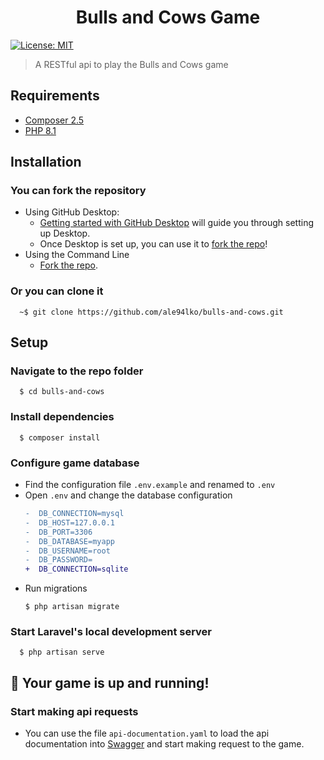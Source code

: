 <h1 align="center">Bulls and Cows Game</h1>
<p>
  <a href="https://github.com/ale94lko/php-cs-fixer-action/blob/main/LICENSE" target="_blank">
    <img alt="License: MIT" src="https://img.shields.io/badge/License-MIT-green.svg" />
  </a>
</p>

> A RESTful api to play the Bulls and Cows game 

## Requirements
  - [Composer 2.5](https://getcomposer.org/download/)
  - [PHP 8.1](https://www.php.net/downloads)

## Installation
### You can fork the repository
- Using GitHub Desktop:
  - [Getting started with GitHub Desktop](https://docs.github.com/en/desktop/installing-and-configuring-github-desktop/getting-started-with-github-desktop) will guide you through setting up Desktop.
  - Once Desktop is set up, you can use it to [fork the repo](https://docs.github.com/en/desktop/contributing-and-collaborating-using-github-desktop/cloning-and-forking-repositories-from-github-desktop)!
- Using the Command Line
  - [Fork the repo](https://docs.github.com/en/github/getting-started-with-github/fork-a-repo#fork-an-example-repository).

### Or you can clone it
```
  ~$ git clone https://github.com/ale94lko/bulls-and-cows.git
```

## Setup
### Navigate to the repo folder
```
  $ cd bulls-and-cows
```
### Install dependencies
```
  $ composer install
```
### Configure game database
  - Find the configuration file `.env.example` and renamed to `.env`
  - Open `.env` and change the database configuration
    ```diff
    -  DB_CONNECTION=mysql
    -  DB_HOST=127.0.0.1
    -  DB_PORT=3306
    -  DB_DATABASE=myapp
    -  DB_USERNAME=root
    -  DB_PASSWORD=
    +  DB_CONNECTION=sqlite
    ```
  - Run migrations
    ```
    $ php artisan migrate
    ```
### Start Laravel's local development server
```
  $ php artisan serve
```
## :tada: Your game is up and running!

### Start making api requests
  - You can use the file `api-documentation.yaml` to load the api documentation into [Swagger](https://editor.swagger.io/) and start making request to the game.
